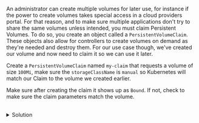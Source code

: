 An administrator can create multiple volumes for later use, for instance if the power to create volumes takes special access in a cloud providers portal. For that reason, and to make sure multiple applications don't try to share the same volumes unless intended, you must claim Persistent Volumes. To do so, you create an object called a `PersistentVolumeClaim`. These objects also allow for controllers to create volumes on demand as they're needed and destroy them. For our use case though, we've created our volume and now need to claim it so we can use it later.

Create a `PersistentVolumeClaim` named `my-claim` that requests a volume of size `100Mi`, make sure the `storageClassName` is `manual` so Kubernetes will match our Claim to the volume we created earlier.

Make sure after creating the claim it shows up as `Bound`. If not, check to make sure the claim parameters match the volume.

<br>
<details><summary>Solution</summary>
<br>
Again, it's useful to start with K8s doc examples when kubectl doesn't have a create option. 

A good starting point: https://kubernetes.io/docs/tasks/configure-pod-container/configure-persistent-volume-storage/#create-a-persistentvolumeclaim

```plain
kubectl apply -f - <<EOF

apiVersion: v1
kind: PersistentVolumeClaim
metadata:
  name: my-claim #changed
spec:
  storageClassName: manual #important
  accessModes:
    - ReadWriteOnce
  resources:
    requests:
      storage: 100Mi #changed

EOF
```{{exec}}

</details>
